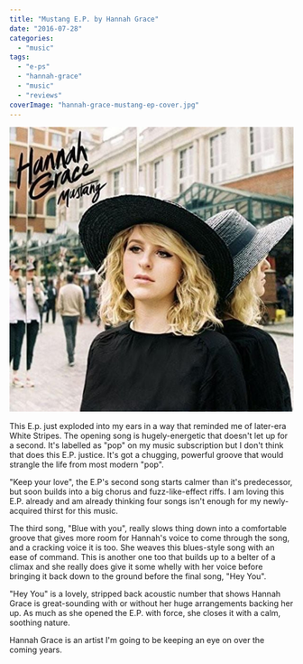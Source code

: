 ```yaml
---
title: "Mustang E.P. by Hannah Grace"
date: "2016-07-28"
categories: 
  - "music"
tags: 
  - "e-ps"
  - "hannah-grace"
  - "music"
  - "reviews"
coverImage: "hannah-grace-mustang-ep-cover.jpg"
---
```


[![](images/hannah-grace-mustang-ep-cover.jpg)](https://davidpeach.co.uk/wp-content/uploads/2023/05/hannah-grace-mustang-ep-cover.jpg)

This E.p. just exploded into my ears in a way that reminded me of later-era White Stripes. The opening song is hugely-energetic that doesn't let up for a second. It's labelled as "pop" on my music subscription but I don't think that does this E.P. justice. It's got a chugging, powerful groove that would strangle the life from most modern "pop".

"Keep your love", the E.P's second song starts calmer than it's predecessor, but soon builds into a big chorus and fuzz-like-effect riffs. I am loving this E.P. already and am already thinking four songs isn't enough for my newly-acquired thirst for this music.

The third song, "Blue with you", really slows thing down into a comfortable groove that gives more room for Hannah's voice to come through the song, and a cracking voice it is too. She weaves this blues-style song with an ease of command. This is another one too that builds up to a belter of a climax and she really does give it some whelly with her voice before bringing it back down to the ground before the final song, "Hey You".

"Hey You" is a lovely, stripped back acoustic number that shows Hannah Grace is great-sounding with or without her huge arrangements backing her up. As much as she opened the E.P. with force, she closes it with a calm, soothing nature.

Hannah Grace is an artist I'm going to be keeping an eye on over the coming years.
